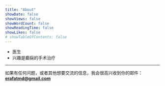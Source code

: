 ```yaml
---
title: "About"
showDate: false
showViews: false
showWordCount: false
showReadingTime: false
showLikes: false
# showTableOfContents: false
---
```


- 医生
- 兴趣是癫痫的手术治疗

---

如果有任何问题，或者其他想要交流的信息，我会很高兴收到你的邮件：**erafatmd@gmail.com**